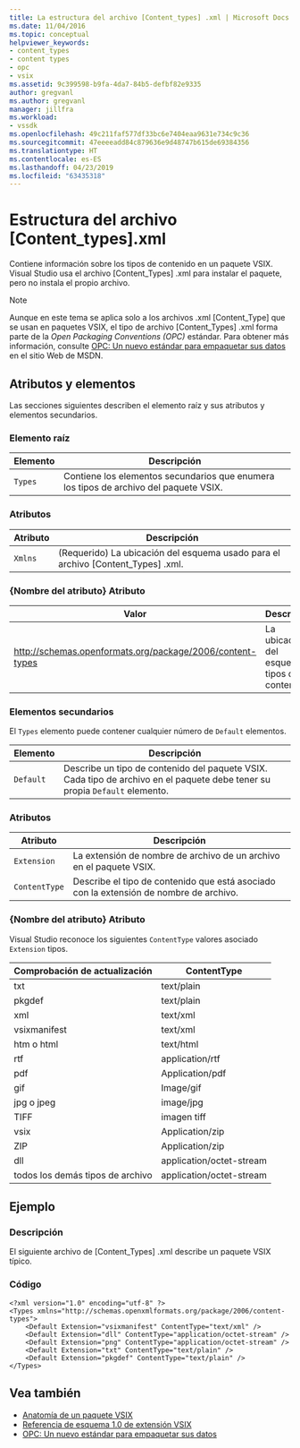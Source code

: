 ```yaml
---
title: La estructura del archivo [Content_types] .xml | Microsoft Docs
ms.date: 11/04/2016
ms.topic: conceptual
helpviewer_keywords:
- content_types
- content types
- opc
- vsix
ms.assetid: 9c399598-b9fa-4da7-84b5-defbf82e9335
author: gregvanl
ms.author: gregvanl
manager: jillfra
ms.workload:
- vssdk
ms.openlocfilehash: 49c211faf577df33bc6e7404eaa9631e734c9c36
ms.sourcegitcommit: 47eeeeadd84c879636e9d48747b615de69384356
ms.translationtype: HT
ms.contentlocale: es-ES
ms.lasthandoff: 04/23/2019
ms.locfileid: "63435318"
---
```

# <a name="the-structure-of-the-contenttypesxml-file"></a>Estructura del archivo [Content_types].xml
Contiene información sobre los tipos de contenido en un paquete VSIX. Visual Studio usa el archivo [Content_Types] .xml para instalar el paquete, pero no instala el propio archivo.

> [!NOTE]
> Aunque en este tema se aplica solo a los archivos .xml [Content_Type] que se usan en paquetes VSIX, el tipo de archivo [Content_Types] .xml forma parte de la *Open Packaging Conventions (OPC)* estándar. Para obtener más información, consulte [OPC: Un nuevo estándar para empaquetar sus datos](http://go.microsoft.com/fwlink/?LinkID=148207) en el sitio Web de MSDN.

## <a name="attributes-and-elements"></a>Atributos y elementos
 Las secciones siguientes describen el elemento raíz y sus atributos y elementos secundarios.

### <a name="root-element"></a>Elemento raíz

|Elemento|Descripción|
|-------------|-----------------|
|`Types`|Contiene los elementos secundarios que enumera los tipos de archivo del paquete VSIX.|

### <a name="attributes"></a>Atributos

|Atributo|Descripción|
|---------------|-----------------|
|`Xmlns`|(Requerido) La ubicación del esquema usado para el archivo [Content_Types] .xml.|

### <a name="attribute-name-attribute"></a>{Nombre del atributo} Atributo

| Valor | Descripción |
| - | - |
| http://schemas.openformats.org/package/2006/content-types | La ubicación del esquema de tipos de contenido. |

### <a name="child-elements"></a>Elementos secundarios
 El `Types` elemento puede contener cualquier número de `Default` elementos.

|Elemento|Descripción|
|-------------|-----------------|
|`Default`|Describe un tipo de contenido del paquete VSIX. Cada tipo de archivo en el paquete debe tener su propia `Default` elemento.|

### <a name="attributes"></a>Atributos

|Atributo|Descripción|
|---------------|-----------------|
|`Extension`|La extensión de nombre de archivo de un archivo en el paquete VSIX.|
|`ContentType`|Describe el tipo de contenido que está asociado con la extensión de nombre de archivo.|

### <a name="attribute-name-attribute"></a>{Nombre del atributo} Atributo
 Visual Studio reconoce los siguientes `ContentType` valores asociado `Extension` tipos.

|Comprobación de actualización|ContentType|
|---------------|-----------------|
|txt|text/plain|
|pkgdef|text/plain|
|xml|text/xml|
|vsixmanifest|text/xml|
|htm o html|text/html|
|rtf|application/rtf|
|pdf|Application/pdf|
|gif|Image/gif|
|jpg o jpeg|image/jpg|
|TIFF|imagen tiff|
|vsix|Application/zip|
|ZIP|Application/zip|
|dll|application/octet-stream|
|todos los demás tipos de archivo|application/octet-stream|

## <a name="example"></a>Ejemplo

### <a name="description"></a>Descripción
 El siguiente archivo de [Content_Types] .xml describe un paquete VSIX típico.

### <a name="code"></a>Código

```
<?xml version="1.0" encoding="utf-8" ?>
<Types xmlns="http://schemas.openxmlformats.org/package/2006/content-types">
    <Default Extension="vsixmanifest" ContentType="text/xml" />
    <Default Extension="dll" ContentType="application/octet-stream" />
    <Default Extension="png" ContentType="application/octet-stream" />
    <Default Extension="txt" ContentType="text/plain" />
    <Default Extension="pkgdef" ContentType="text/plain" />
</Types>
```

## <a name="see-also"></a>Vea también
- [Anatomía de un paquete VSIX](../extensibility/anatomy-of-a-vsix-package.md)
- [Referencia de esquema 1.0 de extensión VSIX](https://msdn.microsoft.com/library/76e410ec-b1fb-4652-ac98-4a4c52e09a2b)
- [OPC: Un nuevo estándar para empaquetar sus datos](http://go.microsoft.com/fwlink/?LinkID=148207)